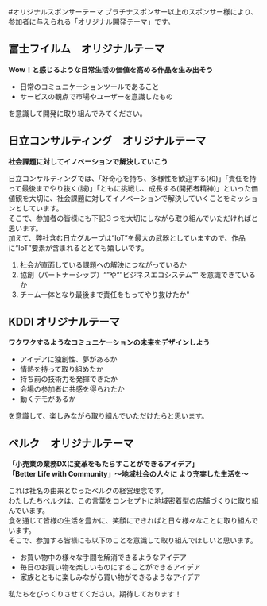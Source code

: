 #オリジナルスポンサーテーマ
プラチナスポンサー以上のスポンサー様により、参加者に与えられる「オリジナル開発テーマ」です。
<!--
## バンダイナムコ研究所　オリジナルテーマ
**テクノロジーｘクリエイティビティでワクワクする未来をつくろう！**

バンダイナムコ研究所は、飽くなきテクノロジーの探求と発想で革新的なエンターテインメントを生み出すことをミッションとして、世界中に笑顔を届けるべく日々活動しています。<br>
皆さんも是非、弊社からの提供物を活用して、エンタメに限らす世界を笑顔にするプロダクトを考えてみてください！

- 提供物のうち、どれか一つ以上使っていること
- まだ世の中にない、もしくは現在ある課題を解決することで、世の中に笑顔が生まれるプロダクトであること
- エンタメの技術、知見で世の中の課題が解決されていれば尚よし
-->

## 富士フイルム　オリジナルテーマ
**Wow！と感じるような日常生活の価値を高める作品を生み出そう**

- 日常のコミュニケーションツールであること
- サービスの観点で市場やユーザーを意識したもの

を意識して開発に取り組んでみてください。

## 日立コンサルティング　オリジナルテーマ

**社会課題に対してイノベーションで解決していこう**

日立コンサルティングでは、「好奇心を持ち、多様性を歓迎する(和)」「責任を持って最後までやり抜く(誠)」「ともに挑戦し、成長する(開拓者精神)」といった価値観を大切に、社会課題に対してイノベーションで解決していくことをミッションとしています。<br>
そこで、参加者の皆様にも下記３つを大切にしながら取り組んでいただければと思います。<br>
加えて、弊社含む日立グループは“IoT”を最大の武器としていますので、作品に“IoT”要素が含まれるととても嬉しいです。<br>

1. 社会が直面している課題への解決につながっているか
2. 協創（パートナーシップ）“”や“”ビジネスエコシステム“” を意識できているか
3. チーム一体となり最後まで責任をもってやり抜けたか"

## KDDI オリジナルテーマ
**ワクワクするようなコミュニケーションの未来をデザインしよう**

- アイデアに独創性、夢があるか
- 情熱を持って取り組めたか
- 持ち前の技術力を発揮できたか
- 会場の参加者に共感を得られたか
- 動くデモがあるか

を意識して、楽しみながら取り組んでいただけたらと思います。

## ベルク　オリジナルテーマ
**「小売業の業務DXに変革をもたらすことができるアイデア」**  
**「Better Life with Community」～地域社会の人々に より充実した生活を～**

これは社名の由来となったベルクの経営理念です。  
わたしたちベルクは、この言葉をコンセプトに地域密着型の店舗づくりに取り組んでいます。  
食を通じて皆様の生活を豊かに、笑顔にできればと日々様々なことに取り組んでいます。  
そこで、参加する皆様にも以下のことを意識して取り組んでほしいと思います。

- お買い物中の様々な手間を解消できるようなアイデア
- 毎日のお買い物を楽しいものにすることができるアイデア
- 家族とともに楽しみながら買い物ができるようなアイデア

私たちをびっくりさせてください。期待しております！
